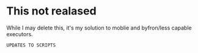 # This not realased
While I may delete this, it's my solution to moblie and byfron/less capable executors.

`UPDATES TO SCRIPTS`
